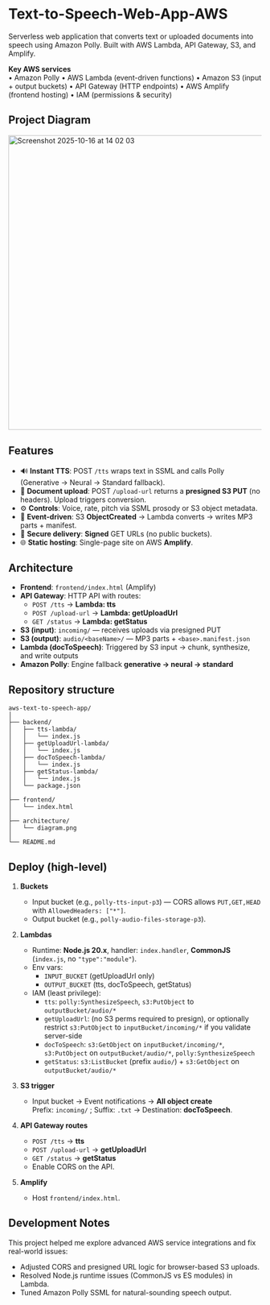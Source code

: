 # Text-to-Speech-Web-App-AWS
Serverless web application that converts text or uploaded documents into speech using Amazon Polly. Built with AWS Lambda, API Gateway, S3, and Amplify.

**Key AWS services**	
  •	Amazon Polly
	•	AWS Lambda (event-driven functions)
	•	Amazon S3 (input + output buckets)
	•	API Gateway (HTTP endpoints)
	•	AWS Amplify (frontend hosting)
	•	IAM (permissions & security)

  ## Project Diagram
  <img width="682" height="585" alt="Screenshot 2025-10-16 at 14 02 03" src="https://github.com/user-attachments/assets/d74a42fb-e7d8-43da-8555-b7480b15b57e" />


## Features
- 🔊 **Instant TTS**: POST `/tts` wraps text in SSML and calls Polly (Generative → Neural → Standard fallback).
- 📄 **Document upload**: POST `/upload-url` returns a **presigned S3 PUT** (no headers). Upload triggers conversion.
- ⚙️ **Controls**: Voice, rate, pitch via SSML prosody or S3 object metadata.
- 🔁 **Event-driven**: S3 **ObjectCreated** → Lambda converts → writes MP3 parts + manifest.
- 🔐 **Secure delivery**: **Signed** GET URLs (no public buckets).
- 🌐 **Static hosting**: Single-page site on AWS **Amplify**.

## Architecture
- **Frontend**: `frontend/index.html` (Amplify)
- **API Gateway**: HTTP API with routes:
  - `POST /tts` → **Lambda: tts**
  - `POST /upload-url` → **Lambda: getUploadUrl**
  - `GET /status` → **Lambda: getStatus**
- **S3 (input)**: `incoming/` — receives uploads via presigned PUT
- **S3 (output)**: `audio/<baseName>/` — MP3 parts + `<base>.manifest.json`
- **Lambda (docToSpeech)**: Triggered by S3 input → chunk, synthesize, and write outputs
- **Amazon Polly**: Engine fallback **generative → neural → standard**

## Repository structure

```
aws-text-to-speech-app/
│
├── backend/
│   ├── tts-lambda/
│   │   └── index.js
│   ├── getUploadUrl-lambda/
│   │   └── index.js
│   ├── docToSpeech-lambda/
│   │   └── index.js
│   ├── getStatus-lambda/
│   │   └── index.js
│   └── package.json
│
├── frontend/
│   └── index.html
│
├── architecture/
│   └── diagram.png
│
└── README.md
```

## Deploy (high-level)
1. **Buckets**
   - Input bucket (e.g., `polly-tts-input-p3`) — CORS allows `PUT,GET,HEAD` with `AllowedHeaders: ["*"]`.
   - Output bucket (e.g., `polly-audio-files-storage-p3`).

2. **Lambdas**
   - Runtime: **Node.js 20.x**, handler: `index.handler`, **CommonJS** (`index.js`, no `"type":"module"`).
   - Env vars:
     - `INPUT_BUCKET` (getUploadUrl only)
     - `OUTPUT_BUCKET` (tts, docToSpeech, getStatus)
   - IAM (least privilege):
     - `tts`: `polly:SynthesizeSpeech`, `s3:PutObject` to `outputBucket/audio/*`
     - `getUploadUrl`: (no S3 perms required to presign), or optionally restrict `s3:PutObject` to `inputBucket/incoming/*` if you validate server-side
     - `docToSpeech`: `s3:GetObject` on `inputBucket/incoming/*`, `s3:PutObject` on `outputBucket/audio/*`, `polly:SynthesizeSpeech`
     - `getStatus`: `s3:ListBucket` (prefix `audio/`) + `s3:GetObject` on `outputBucket/audio/*`

3. **S3 trigger**
   - Input bucket → Event notifications → **All object create**  
     Prefix: `incoming/` ; Suffix: `.txt` → Destination: **docToSpeech**.

4. **API Gateway routes**
   - `POST /tts` → **tts**
   - `POST /upload-url` → **getUploadUrl**
   - `GET /status` → **getStatus**
   - Enable CORS on the API.

5. **Amplify**
   - Host `frontend/index.html`.  

## Development Notes
This project helped me explore advanced AWS service integrations and fix real-world issues:
- Adjusted CORS and presigned URL logic for browser-based S3 uploads.
- Resolved Node.js runtime issues (CommonJS vs ES modules) in Lambda.
- Tuned Amazon Polly SSML for natural-sounding speech output.
